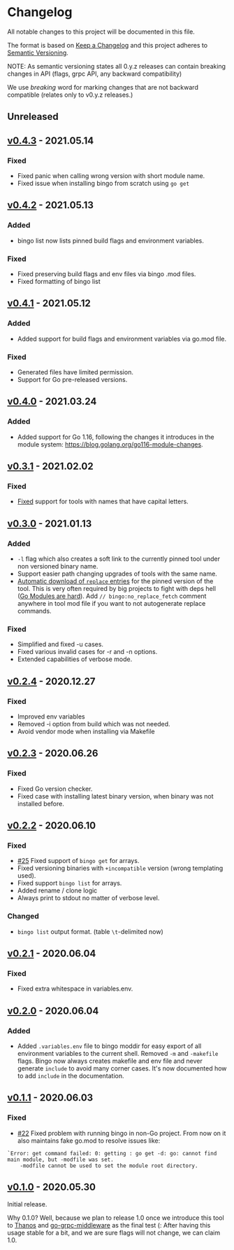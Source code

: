 # Changelog

All notable changes to this project will be documented in this file.

The format is based on [Keep a Changelog](http://keepachangelog.com/en/1.0.0/) and this project adheres to [Semantic Versioning](http://semver.org/spec/v2.0.0.html).

NOTE: As semantic versioning states all 0.y.z releases can contain breaking changes in API (flags, grpc API, any backward compatibility)

We use *breaking* word for marking changes that are not backward compatible (relates only to v0.y.z releases.)

## Unreleased

## [v0.4.3](https://github.com/bwplotka/bingo/releases/tag/v0.4.3) - 2021.05.14

### Fixed

* Fixed panic when calling wrong version with short module name.
* Fixed issue when installing bingo from scratch using `go get`

## [v0.4.2](https://github.com/bwplotka/bingo/releases/tag/v0.4.2) - 2021.05.13

### Added

* bingo list now lists pinned build flags and environment variables.

### Fixed

* Fixed preserving build flags and env files via bingo .mod files.
* Fixed formatting of bingo list

## [v0.4.1](https://github.com/bwplotka/bingo/releases/tag/v0.4.1) - 2021.05.12

### Added

* Added support for build flags and environment variables via go.mod file.

### Fixed

* Generated files have limited permission.
* Support for Go pre-released versions.

## [v0.4.0](https://github.com/bwplotka/bingo/releases/tag/v0.4.0) - 2021.03.24

### Added

* Added support for Go 1.16, following the changes it introduces in the module system: https://blog.golang.org/go116-module-changes.

## [v0.3.1](https://github.com/bwplotka/bingo/releases/tag/v0.3.1) - 2021.02.02

### Fixed

* [Fixed](https://github.com/bwplotka/bingo/issues/65) support for tools with names that have capital letters.

## [v0.3.0](https://github.com/bwplotka/bingo/releases/tag/v0.3.0) - 2021.01.13

### Added

* `-l` flag which also creates a soft link to the currently pinned tool under non versioned <tool> binary name.
* Support easier path changing upgrades of tools with the same name.
* [Automatic download of `replace` entries](https://github.com/bwplotka/bingo/issues/7) for the pinned version of the tool. This is very often required by big projects to fight with deps hell ([Go Modules are hard](https://twitter.com/bwplotka/status/1347104281120403458)). Add `// bingo:no_replace_fetch` comment anywhere in tool mod file if you want to not autogenerate replace commands.

### Fixed

* Simplified and fixed -u cases.
* Fixed various invalid cases for -r and -n options.
* Extended capabilities of verbose mode.

## [v0.2.4](https://github.com/bwplotka/bingo/releases/tag/v0.2.4) - 2020.12.27

### Fixed

* Improved env variables
* Removed -i option from build which was not needed.
* Avoid vendor mode when installing via Makefile

## [v0.2.3](https://github.com/bwplotka/bingo/releases/tag/v0.2.3) - 2020.06.26

### Fixed

* Fixed Go version checker.
* Fixed case with installing latest binary version, when binary was not installed before.

## [v0.2.2](https://github.com/bwplotka/bingo/releases/tag/v0.2.2) - 2020.06.10

### Fixed

* [#25](https://github.com/bwplotka/bingo/issues/25) Fixed support of `bingo get` for arrays.
* Fixed versioning binaries with `+incompatible` version (wrong templating used).
* Fixed support `bingo list` for arrays.
* Added rename / clone logic
* Always print to stdout no matter of verbose level.

### Changed

* `bingo list` output format. (table `\t`-delimited now)

## [v0.2.1](https://github.com/bwplotka/bingo/releases/tag/v0.2.1) - 2020.06.04

### Fixed

* Fixed extra whitespace in variables.env.

## [v0.2.0](https://github.com/bwplotka/bingo/releases/tag/v0.2.0) - 2020.06.04

### Added

* Added `.variables.env` file to bingo moddir for easy export of all environment variables to the current shell. Removed `-m` and `-makefile` flags. Bingo now always creates makefile and env file and never generate `include` to avoid many corner cases. It's now documented how to add `include` in the documentation.

## [v0.1.1](https://github.com/bwplotka/bingo/releases/tag/v0.1.1) - 2020.06.03

### Fixed

* [#22](https://github.com/bwplotka/bingo/pull/22) Fixed problem with running bingo in non-Go project. From now on it also maintains fake go.mod to resolve issues like:

```
`Error: get command failed: 0: getting : go get -d: go: cannot find main module, but -modfile was set.
	-modfile cannot be used to set the module root directory.
```

## [v0.1.0](https://github.com/bwplotka/bingo/releases/tag/v0.1.0) - 2020.05.30

Initial release.

Why 0.1.0? Well, because we plan to release 1.0 once we introduce this tool to [Thanos](http://github.com/thanos-io/thanos) and [go-grpc-middleware](https://github.com/grpc-ecosystem/go-grpc-middleware) as the final test (: After having this usage stable for a bit, and we are sure flags will not change, we can claim 1.0.
